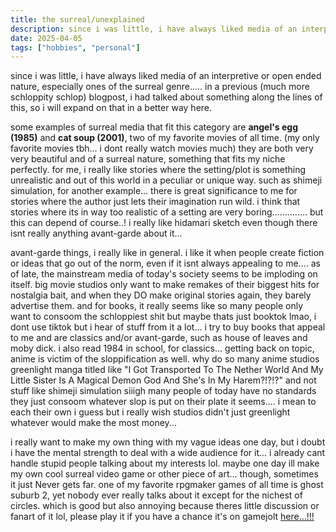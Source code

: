 ```yaml
---
title: the surreal/unexplained
description: since i was little, i have always liked media of an interpretive or open ended nature, especially ones of the surreal genre.
date: 2025-04-05
tags: ["hobbies", "personal"]
---
```


since i was little, i have always liked media of an interpretive or open ended nature, 
especially ones of the surreal genre..... in a previous (much more schloppity schlop) blogpost, 
i had talked about something along the lines of this, so i will expand on that in a better way here. <br>

some examples of surreal media that fit this category are <b>angel's egg (1985)</b> and <b>cat soup (2001)</b>, two 
of my favorite movies of all time. (my only favorite movies tbh... i dont really watch movies much) they are both 
very very beautiful and of a surreal nature, something that fits my niche perfectly. for me, i really like stories where 
the setting/plot is something unrealistic and out of this world in a peculiar or unique way. such as shimeji simulation, for another example... there is 
great significance to me for stories where the author just lets their imagination run wild. i think that stories where its in way too realistic of a setting 
are very boring.............. but this can depend of course..! i really like hidamari sketch even though there isnt really anything avant-garde about it...<br>

avant-garde things, i really like in general. i like it when people create fiction or ideas that go out of the norm, even if it isnt always 
appealing to me.... as of late, the mainstream media of today's society seems to be imploding on itself. big movie studios only want to make remakes of 
their biggest hits for nostalgia bait, and when they DO make original stories again, they barely advertise them. and for books, it really seems like so many people 
only want to consoom the schloppiest shit but maybe thats just booktok lmao, i dont use tiktok but i hear of stuff from it a lot... i try to buy books that appeal to me and are 
classics and/or avant-garde, such as house of leaves and moby dick. i also read 1984 in school, for classics... getting back on topic, anime is victim of the sloppification as well. 
why do so many anime studios greenlight manga titled like "I Got Transported To The Nether World And My Little Sister Is A Magical Demon God And She's In My Harem?!?!?" and not 
stuff like shimeji simulation siiigh many people of today have no standards they just consoom whatever slop is put on their plate it seems.... i mean 
to each their own i guess but i really wish studios didn't just greenlight whatever would make the most money... <br>

i really want to make my own thing with my vague ideas one day, but i doubt i have the mental strength to deal with a wide audience for it... i already cant handle stupid 
people talking about my interests lol. maybe one day ill make my own cool surreal video game or other piece of art... though, sometimes it just Never gets far. one of my 
favorite rpgmaker games of all time is ghost suburb 2, yet nobody ever really talks about it except for the nichest of circles. which is good but also annoying because theres little 
discussion or fanart of it lol, please play it if you have a chance it's on gamejolt <a href="https://gamejolt.com/games/ghost-suburb-ii-from-sleep-into-the-eyes-of-madness/20897">here...!!!</a>
<br>